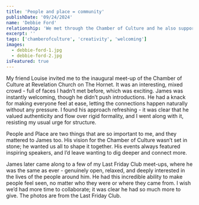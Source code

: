 ```yaml
---
title: 'People and place = community'
publishDate: '09/24/2024'
name: 'Debbie Ford'
relationship: 'We met through the Chamber of Culture and he also supported my networking group, Last Friday Club.'
excerpt: ''
tags: ['chamberofculture', 'creativity', 'welcoming']
images:
  - debbie-ford-1.jpg
  - debbie-ford-2.jpg
isFeatured: true
---
```


My friend Louise invited me to the inaugural meet-up of the Chamber of Culture at Revelation Church on The Hornet. It was an interesting, mixed crowd - full of faces I hadn’t met before, which was exciting. James was instantly welcoming, though he didn’t push introductions. He had a knack for making everyone feel at ease, letting the connections happen naturally without any pressure. I found his approach refreshing - it was clear that he valued authenticity and flow over rigid formality, and I went along with it, resisting my usual urge for structure.

People and Place are two things that are so important to me, and they mattered to James too. His vision for the Chamber of Culture wasn’t set in stone; he wanted us all to shape it together. His events always featured inspiring speakers, and I’d leave wanting to dig deeper and connect more.

James later came along to a few of my Last Friday Club meet-ups, where he was the same as ever - genuinely open, relaxed, and deeply interested in the lives of the people around him. He had this incredible ability to make people feel seen, no matter who they were or where they came from. I wish we’d had more time to collaborate; it was clear he had so much more to give. The photos are from the Last Friday Club.